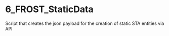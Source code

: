 # 6_FROST_StaticData
Script that creates the json payload for the creation of static STA entities via API 
